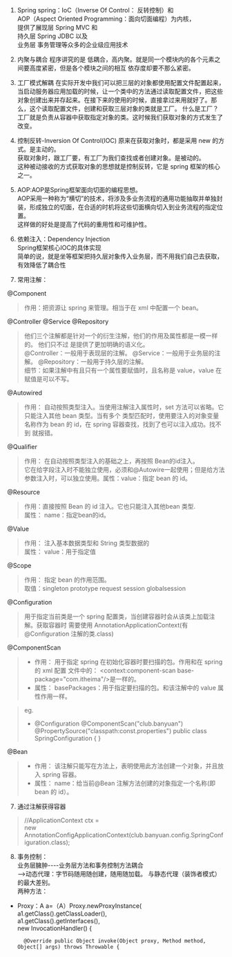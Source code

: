 1. Spring
spring：IoC（Inverse Of Control： 反转控制）和   
        AOP（Aspect Oriented Programming：面向切面编程）为内核，  
提供了展现层 Spring MVC 和  
     持久层 Spring JDBC 以及  
     业务层 事务管理等众多的企业级应用技术

2. 内聚与耦合
程序讲究的是 低耦合，高内聚。就是同一个模块内的各个元素之间要高度紧密，但是各个模块之间的相互 依存度却要不那么紧密。

3. 工厂模式解耦 
在实际开发中我们可以把三层的对象都使用配置文件配置起来，当启动服务器应用加载的时候，让一个类中的方法通过读取配置文件，把这些对象创建出来并存起来。在接下来的使用的时候，直接拿过来用就好了。那么，这个读取配置文件，创建和获取三层对象的类就是工厂。
什么是工厂？   
工厂就是负责从容器中获取指定对象的类。这时候我们获取对象的方式发生了改变。

4. 控制反转-Inversion Of Control(IOC)
原来在获取对象时，都是采用 new 的方式。是主动的。  
获取对象时，跟工厂要，有工厂为我们查找或者创建对象。是被动的。   
这种被动接收的方式获取对象的思想就是控制反转，它是 spring 框架的核心之一。  

5. AOP:AOP是Spring框架面向切面的编程思想。  
AOP采用一种称为“横切”的技术，将涉及多业务流程的通用功能抽取并单独封装，形成独立的切面，在合适的时机将这些切面横向切入到业务流程的指定位置。  
这样做的好处是提高了代码的重用性和可维护性。

5. 依赖注入：Dependency Injection  
Spring框架核心IOC的具体实现  
简单的说，就是坐等框架把持久层对象传入业务层，而不用我们自己去获取，有效降低了耦合性

6. 常用注解：  

@Component   
>作用：把资源让 spring 来管理。相当于在 xml 中配置一个 bean。

@Controller @Service @Repository   
>他们三个注解都是针对一个的衍生注解，他们的作用及属性都是一模一样的。 他们只不过 是提供了更加明确的语义化。   
@Controller：一般用于表现层的注解。   @Service：一般用于业务层的注解。   @Repository：一般用于持久层的注解。   
细节：如果注解中有且只有一个属性要赋值时，且名称是 value，value 在赋值是可以不写。

@Autowired  
>作用： 自动按照类型注入。当使用注解注入属性时，set 方法可以省略。它只能注入其他 bean 类型。当有多个 类型匹配时，使用要注入的对象变量名称作为 bean 的 id，在 spring 容器查找，找到了也可以注入成功。找不到 就报错。

@Qualifier
>作用： 在自动按照类型注入的基础之上，再按照 Bean的id注入。  
它在给字段注入时不能独立使用，必须和@Autowire一起使用；但是给方法参数注入时，可以独立使用。属性：value：指定 bean 的 id。

@Resource
>作用：直接按照 Bean 的 id 注入。它也只能注入其他bean 类型.  
属性： name：指定bean的id。

@Value 
>作用： 注入基本数据类型和 String 类型数据的  
属性： value：用于指定值

@Scope 
>作用： 指定 bean 的作用范围。  
 取值：singleton prototype request session globalsession



@Configuration
>  用于指定当前类是一个 spring 配置类，当创建容器时会从该类上加载注解。获取容器时 需要使用 AnnotationApplicationContext(有@Configuration 注解的类.class)

@ComponentScan
> - 作用： 用于指定 spring 在初始化容器时要扫描的包。作用和在 spring 的 xml 配置 文件中的： <context:component-scan base-package="com.itheima"/>是一样的。   
>- 属性： basePackages：用于指定要扫描的包。和该注解中的 value 属性作用一样。

>eg.
>- @Configuration
@ComponentScan("club.banyuan")
@PropertySource("classpath:const.properties")
public class SpringConfiguration {
} 

@Bean 
>- 作用： 该注解只能写在方法上，表明使用此方法创建一个对象，并且放入 spring 容器。  
>- 属性： name：给当前@Bean 注解方法创建的对象指定一个名称(即 bean 的 id）。

7. 通过注解获得容器
>//ApplicationContext ctx =   
new AnnotationConfigApplicationContext(club.banyuan.config.SpringConfiguration.class);

8. 事务控制：  
业务层臃肿----业务层方法和事务控制方法耦合  
-->动态代理：字节码随用随创建，随用随加载。
与静态代理（装饰者模式）的最大差别。  
两种方法：
- Proxy：A a=（A）Proxy.newProxyInstance(   
        a1.getClass().getClassLoader(),   
        a1.getClass().getInterfaces(),   
        new InvocationHandler() {
                
        @Override public Object invoke(Object proxy, Method method, Object[] args) throws Throwable {
